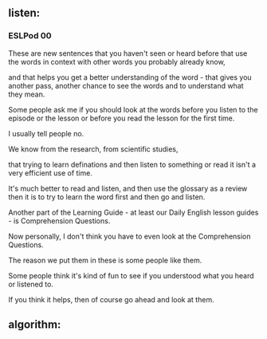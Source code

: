 ## listen:
### ESLPod 00

These are new sentences that you haven't seen or heard before that use the words in context with other words you probably already know,

and that helps you get a better understanding of the word - that gives you another pass, another chance to see the words and to understand what they mean.

Some people ask me if you should look at the words before you listen to the episode or the lesson or before you read the lesson for the first time. 

I usually tell people no.

We know from the research, from scientific studies,

that trying to learn definations and then listen to something or read it isn't a very efficient use of time.

It's much better to read and listen, and then use the glossary as a review then it is to try to learn the word first and then go and listen.

Another part of the Learning Guide - at least our Daily English lesson guides - is Comprehension Questions. 

Now personally, I don't think you have to even look at the Comprehension Questions.

The reason we put them in these is some people like them.

Some people think it's kind of fun to see if you understood what you heard or listened to.

If you think it helps, then of course go ahead and look at them.


## algorithm:
